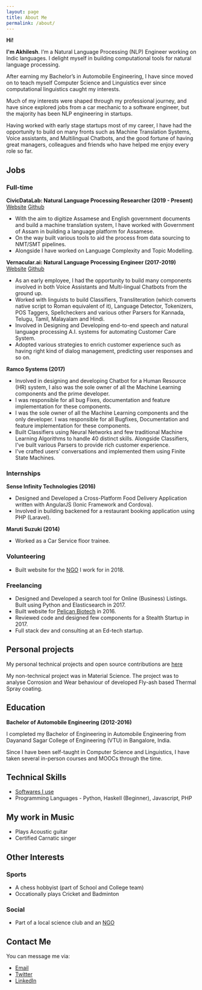 ```yaml
---
layout: page
title: About Me
permalink: /about/
---
```


**Hi!**

**I'm Akhilesh**. I’m a Natural Language Processing (NLP) Engineer working on Indic languages. I delight myself in building computational tools for natural language processing.

After earning my Bachelor’s in Automobile Engineering, I have since moved on to teach myself Computer Science and Linguistics ever since computational linguistics caught my interests.

Much of my interests were shaped through my professional journey, and have since explored jobs from a car mechanic to a software engineer, but the majority has been NLP engineering in startups.

Having worked with early stage startups most of my career, I have had the opportunity to build on many fronts such as Machine Translation Systems, Voice assistants, and Multilingual Chatbots, and the good fortune of having great managers, colleagues and friends who have helped me enjoy every role so far.


## Jobs

### Full-time

**CivicDataLab: Natural Language Processing Researcher (2019 - Present)** [Website](https://www.civicdatalab.in/) [Github](github.com/civicdatalab/)

- With the aim to digitize Assamese and English government documents and build a machine translation system, I have worked with Government of Assam in building a language platform for Assamese.
- On the way built various tools to aid the process from data sourcing to NMT/SMT pipelines.
- Alongside I have worked on Language Complexity and Topic Modelling.


**Vernacular.ai: Natural Language Processing Engineer (2017-2019)** [Website](https://vernacular.ai) [Github](github.com/civicdatalab/)

- As an early employee, I had the opportunity to build many components involved in both Voice Assistants and Multi-lingual Chatbots from the ground up.
- Worked with linguists to build Classifiers, Transliteration (which converts native script to Roman equivalent of it), Language Detector, Tokenizers, POS Taggers, Spellcheckers and various other Parsers for Kannada, Telugu, Tamil, Malayalam and Hindi.
- Involved in Designing and Developing end-to-end speech and natural language processing A.I. systems for automating Customer Care System.
- Adopted various strategies to enrich customer experience such as having right kind of dialog management, predicting user responses and so on.


**Ramco Systems (2017)**

- Involved in designing and developing Chatbot for a Human Resource (HR) system, I also was the sole owner of all the Machine Learning components and the prime developer.
- I was responsible for all bug Fixes, documentation and feature implementation for these components.
- I was the sole owner of all the Machine Learning components and the only developer. I was responsible for all Bugfixes, Documentation and feature implementation for these components.
- Built Classifiers using Neural Networks and few traditional Machine Learning Algorithms to handle 40 distinct skills. Alongside Classifiers, I've built various Parsers to provide rich customer experience.
- I've crafted users’ conversations and implemented them using Finite State Machines.


### Internships

**Sense Infinity Technologies (2016)**

- Designed and Developed a Cross-Platform Food Delivery Application written with AngularJS (Ionic Framework and Cordova).
- Involved in building backened for a restaurant booking application using PHP (Laravel).


**Maruti Suzuki (2014)**

- Worked as a Car Service floor trainee.


### Volunteering

- Built website for the [NGO](http://panchajanya.org) I work for in 2018.


### Freelancing

- Designed and Developed a search tool for Online (Business) Listings. Built using Python and Elasticsearch in 2017.
- Built website for [Pelican Biotech](http://pelicanbiotech.com) in 2016.
- Reviewed code and designed few components for a Stealth Startup in 2017.
- Full stack dev and consulting at an Ed-tech startup.


## Personal projects

My personal technical projects and open source contributions are [here](https://github.com/akki2825)

My non-technical project was in Material Science. The project was to analyse Corrosion and Wear behaviour of developed Fly-ash based Thermal Spray coating.


## Education

**Bachelor of Automobile Engineering (2012-2016)**

I completed my Bachelor of Engineering in Automobile Engineering from Dayanand Sagar College of Engineering (VTU) in Bangalore, India.

Since I have been self-taught in Computer Science and Linguistics, I have taken several in-person courses and MOOCs through the time.


## Technical Skills

- [Softwares I use](https://akki2825.github.io/personal-config/2020/05/21/softwares-i-use.html)
- Programming Languages - Python, Haskell (Beginner), Javascript, PHP


## My work in Music

- Plays Acoustic guitar
- Certified Carnatic singer


## Other Interests

### Sports

- A chess hobbyist (part of School and College team)
- Occationally plays Cricket and Badminton


### Social

- Part of a local science club and an [NGO](http://panchajanya.org)


## Contact Me

You can message me via:

- [Email](mailto:akki.kr94@gmail.com)
- [Twitter](https://twitter.com/Akhilesh_k_r)
- [LinkedIn](https://www.linkedin.com/in/akhilesh-kr/)
